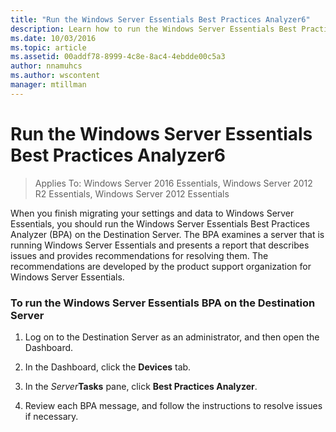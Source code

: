 ```yaml
---
title: "Run the Windows Server Essentials Best Practices Analyzer6"
description: Learn how to run the Windows Server Essentials Best Practices Analyzer (BPA) on the Destination Server.
ms.date: 10/03/2016
ms.topic: article
ms.assetid: 00addf78-8999-4c8e-8ac4-4ebdde00c5a3
author: nnamuhcs
ms.author: wscontent
manager: mtillman
---
```


# Run the Windows Server Essentials Best Practices Analyzer6

>Applies To: Windows Server 2016 Essentials, Windows Server 2012 R2 Essentials, Windows Server 2012 Essentials

When you finish migrating your settings and data to  Windows Server Essentials, you should run the  Windows Server Essentials Best Practices Analyzer (BPA) on the Destination Server. The BPA examines a server that is running  Windows Server Essentials and presents a report that describes issues and provides recommendations for resolving them. The recommendations are developed by the product support organization for  Windows Server Essentials.

### To run the  Windows Server Essentials BPA on the Destination Server

1.  Log on to the Destination Server as an administrator, and then open the Dashboard.

2.  In the Dashboard, click the **Devices** tab.

3.  In the *Server***Tasks** pane, click **Best Practices Analyzer**.

4.  Review each BPA message, and follow the instructions to resolve issues if necessary.
